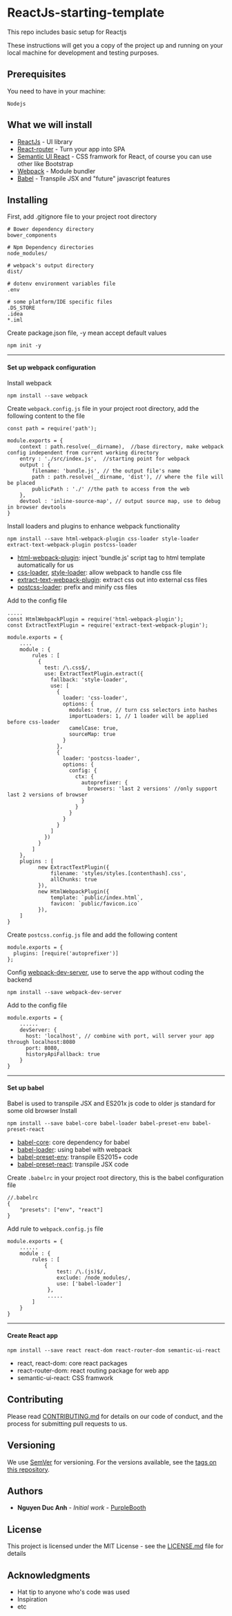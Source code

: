 # ReactJs-starting-template

This repo includes basic setup for Reactjs

These instructions will get you a copy of the project up and running on your local machine for development and testing purposes.

## Prerequisites

You need to have in your machine:

```
Nodejs
```

## What we will install

* [ReactJs](https://reactjs.org/) - UI library
* [React-router](https://github.com/ReactTraining/react-router) - Turn your app into SPA
* [Semantic UI React](https://react.semantic-ui.com/introduction) - CSS framwork for React, of course you can use other like Bootstrap
* [Webpack](https://webpack.js.org/) - Module bundler
* [Babel](https://babeljs.io/) - Transpile JSX and "future" javascript features


## Installing

First, add .gitignore file to your project root directory
```
# Bower dependency directory
bower_components

# Npm Dependency directories
node_modules/

# webpack's output directory
dist/

# dotenv environment variables file
.env

# some platform/IDE specific files
.DS_STORE
.idea
*.iml

```

Create package.json file, -y mean accept default values

```
npm init -y
```
----------
#### Set up webpack configuration
Install webpack
```
npm install --save webpack
```
Create `webpack.config.js` file in your project root directory, add the following content to the file
```
const path = require('path');

module.exports = {
	context : path.resolve(__dirname),  //base directory, make webpack config independent from current working directory
	entry : './src/index.js',  //starting point for webpack
	output : {
		filename: 'bundle.js', // the output file's name
		path : path.resolve(__dirname, 'dist'), // where the file will be placed
		publicPath : './' //the path to access from the web  
	},
	devtool : 'inline-source-map', // output source map, use to debug in browser devtools
}
```

Install loaders and plugins to enhance webpack functionality
```
npm install --save html-webpack-plugin css-loader style-loader extract-text-webpack-plugin postcss-loader
```
- [html-webpack-plugin](https://github.com/jantimon/html-webpack-plugin): inject 'bundle.js' script tag to html template automatically for us
- [css-loader](https://github.com/webpack-contrib/css-loader), [style-loader](https://github.com/webpack-contrib/style-loader): allow webpack to handle css file 
- [extract-text-webpack-plugin](https://github.com/webpack-contrib/extract-text-webpack-plugin): extract css out into external css files
- [postcss-loader](https://github.com/postcss/postcss-loader): prefix and minify css files

Add to the config file
```
.....
const HtmlWebpackPlugin = require('html-webpack-plugin');
const ExtractTextPlugin = require('extract-text-webpack-plugin');

module.exports = {
	....
	module : {
		rules : [
	      {
	        test: /\.css$/,
	        use: ExtractTextPlugin.extract({
	          fallback: 'style-loader',
	          use: [
	            {
	              loader: 'css-loader',
	              options: {
	                modules: true, // turn css selectors into hashes
	                importLoaders: 1, // 1 loader will be applied before css-loader
	                camelCase: true,
	                sourceMap: true
	              }
	            },
	            {
	              loader: 'postcss-loader',
	              options: {
	                config: {
	                  ctx: {
	                    autoprefixer: {
	                      browsers: 'last 2 versions' //only support last 2 versions of browser
	                    }
	                  }
	                }
	              }
	            }
	          ]
	        })
	      }
		]
	},
	plugins : [
		  new ExtractTextPlugin({
			  filename: 'styles/styles.[contenthash].css',
			  allChunks: true
		  }),
	      new HtmlWebpackPlugin({
		      template: `public/index.html`,
		      favicon: `public/favicon.ico`
		  }),
	]
}
```
Create `postcss.config.js` file and add the following content
```
module.exports = {
  plugins: [require('autoprefixer')]
};
```

Config [webpack-dev-server](https://webpack.js.org/configuration/dev-server/#devserver), use to serve the app without coding the backend
```
npm install --save webpack-dev-server
```
Add to the config file
```
module.exports = {
	......
	devServer: {
	  host: 'localhost', // combine with port, will server your app through localhost:8080
	  port: 8080,
	  historyApiFallback: true
	}
}
```
-------
#### Set up babel
Babel is used to transpile JSX and ES201x js code to older js standard for some old browser
Install
```
npm install --save babel-core babel-loader babel-preset-env babel-preset-react
```
- [babel-core](https://babeljs.io/docs/core-packages/): core dependency for babel
- [babel-loader](https://github.com/babel/babel-loader): using babel with webpack
- [babel-preset-env](https://github.com/babel/babel/tree/master/packages/babel-preset-env): transpile ES2015+ code
- [babel-preset-react](https://babeljs.io/docs/plugins/preset-react/): transpile JSX code

Create `.babelrc` in your project root directory,  this is the babel configuration file
```
//.babelrc
{
	"presets": ["env", "react"]
}
```
Add rule to `webpack.config.js` file
```
module.exports = {
	......
	module : {
		rules : [
			{
		        test: /\.(js)$/,
		        exclude: /node_modules/,
		        use: ['babel-loader']
		     },
		     .....
		]
	}
}
```

------

#### Create React app

```
npm install --save react react-dom react-router-dom semantic-ui-react
```

- react, react-dom: core react packages
- react-router-dom: react routing package for web app
- semantic-ui-react: CSS framwork

## Contributing

Please read [CONTRIBUTING.md](https://gist.github.com/PurpleBooth/b24679402957c63ec426) for details on our code of conduct, and the process for submitting pull requests to us.

## Versioning

We use [SemVer](http://semver.org/) for versioning. For the versions available, see the [tags on this repository](https://github.com/your/project/tags). 

## Authors

* **Nguyen Duc Anh** - *Initial work* - [PurpleBooth](https://github.com/PurpleBooth)

## License

This project is licensed under the MIT License - see the [LICENSE.md](LICENSE.md) file for details

## Acknowledgments

* Hat tip to anyone who's code was used
* Inspiration
* etc
